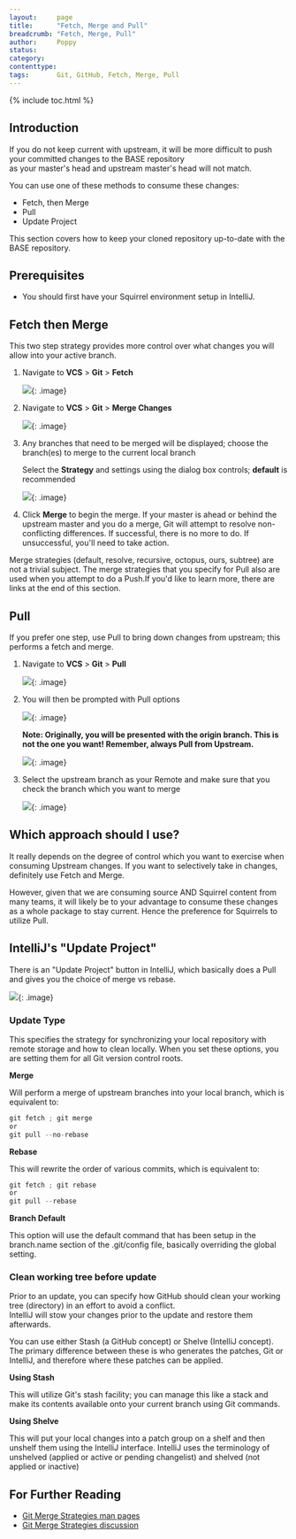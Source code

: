 ```yaml
---
layout:     page
title:      "Fetch, Merge and Pull"
breadcrumb: "Fetch, Merge, Pull"
author:     Poppy
status:     
category:
contenttype:
tags:       Git, GitHub, Fetch, Merge, Pull
---
```


{% include toc.html %}

## Introduction

If you do not keep current with upstream, it will be more difficult to push your committed changes to the BASE repository  
as your master's head and upstream master's head will not match.   

You can use one of these methods to consume these changes:  

* Fetch, then Merge
* Pull
* Update Project

This section covers how to keep your cloned repository up-to-date with the BASE repository.

## Prerequisites

*  You should first have your Squirrel environment setup in IntelliJ.

## Fetch then Merge <span class="octicon octicon-git-merge" style="font-size: 20px"></span>

This two step strategy provides more control over what changes you will allow into your active branch.

1. Navigate to **VCS** > **Git** > **Fetch**
 
    ![](images/gitFetch.png){: .image}

2. Navigate to **VCS** > **Git** > **Merge Changes**

    ![](images/gitMergeChanges.png){: .image}  

3. Any branches that need to be merged will be displayed; choose the branch(es) to merge to the current local branch

    Select the **Strategy** and settings using the dialog box controls; **default** is recommended

    ![](images/mergeBranches.png){: .image}

4. Click **Merge** to begin the merge.  If your master is ahead or behind the upstream master and you do a merge, Git will attempt to resolve non-conflicting 
differences.  If successful, there is no more to do.  If unsuccessful, you'll need to take action.

Merge strategies (default, resolve, recursive, octopus, ours, subtree) are not a trivial subject.  The merge strategies that you specify 
for Pull also are used when you attempt to do a Push.If you'd like to learn more, there are links at the end of this section.  

## Pull <span class="octicon octicon-repo-pull" style="font-size: 20px"></span>

If you prefer one step, use Pull to bring down changes from upstream; this performs a fetch and merge.  

1. Navigate to **VCS** > **Git** > **Pull**
    
    ![](images/VCSPull.png){: .image} 

2. You will then be prompted with Pull options  

    ![](images/pullFromUpstreamBranch.png){: .image}  

    **Note: Originally, you will be presented with the origin branch.  This is not the one you want!  Remember, always Pull from Upstream.**  

    ![](images/pullFromUpstreamRemote.png){: .image}  

3. Select the upstream branch as your Remote and make sure that you check the branch which you want to merge  

    ![](images/pullFromUpstreamBranchSelected.png){: .image} 

## Which approach should I use?

It really depends on the degree of control which you want to exercise when consuming Upstream changes.  If you want to 
selectively take in changes, definitely use Fetch and Merge.  

However, given that we are consuming source AND Squirrel content from many teams, it will likely be to your advantage 
to consume these changes as a whole package to stay current.  Hence the preference for Squirrels to utilize Pull.  

## IntelliJ's "Update Project" 
There is an "Update Project" button in IntelliJ, which basically does a Pull and gives you the choice of merge vs rebase.
  
![](images/updateProjectOptions.png){: .image}

### Update Type
This specifies the strategy for synchronizing your local repository with remote storage and how to clean locally.
When you set these options, you are setting them for all Git version control roots.

**Merge**

Will perform a merge of upstream branches into your local branch, which is equivalent to:

```js
git fetch ; git merge 
or 
git pull --no-rebase 
```

**Rebase**

This will rewrite the order of various commits, which is equivalent to:

```js
git fetch ; git rebase 
or 
git pull --rebase
```


**Branch Default**

This option will use the default command that has been setup in the branch.name section of the .git/config file,
basically overriding the global setting.

### Clean working tree before update

Prior to an update, you can specify how GitHub should clean your working tree (directory) in an effort to avoid a conflict.  
IntelliJ will stow your changes prior to the update and restore them afterwards.

You can use either Stash (a GitHub concept) or Shelve (IntelliJ concept).  The primary difference between these is who generates 
the patches, Git or IntelliJ, and therefore where these patches can be applied.

**Using Stash**

This will utilize Git's stash facility; you can manage this like a stack and make its contents available onto your current branch 
using Git commands.  

**Using Shelve**

This will put your local changes into a patch group on a shelf and then unshelf them using the IntelliJ interface.
IntelliJ uses the terminology of unshelved (applied or active or pending changelist) and shelved (not applied or inactive)

## For Further Reading

* [Git Merge Strategies man pages](https://www.kernel.org/pub/software/scm/git/docs/git-merge.html)
* [Git Merge Strategies discussion](http://stackoverflow.com/questions/366860/when-would-you-use-the-different-git-merge-strategies)
